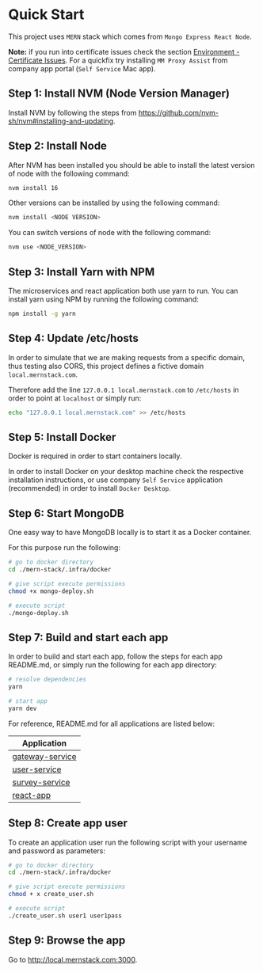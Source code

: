 # Quick Start

This project uses `MERN` stack which comes from `Mongo Express React Node`.

**Note:** if you run into certificate issues check the section [Environment - Certificate Issues](./environment.md#certificate-issues). For a quickfix try installing `MM Proxy Assist` from company app portal (`Self Service` Mac app).

## Step 1: Install NVM (Node Version Manager)

Install NVM by following the steps from https://github.com/nvm-sh/nvm#installing-and-updating.

## Step 2: Install Node

After NVM has been installed you should be able to install the latest version of node with the following command:

```bash
nvm install 16
```

Other versions can be installed by using the following command:

```bash
nvm install <NODE VERSION>
```

You can switch versions of node with the following command:

```bash
nvm use <NODE_VERSION>
```

## Step 3: Install Yarn with NPM

The microservices and react application both use yarn to run.  You can install yarn using NPM by running the following command:

```bash
npm install -g yarn
```

## Step 4: Update /etc/hosts

In order to simulate that we are making requests from a specific domain, thus testing also CORS, this project defines a fictive domain `local.mernstack.com`.

Therefore add the line `127.0.0.1 local.mernstack.com` to `/etc/hosts` in order to point at `localhost` or simply run:

```bash
echo "127.0.0.1 local.mernstack.com" >> /etc/hosts
```

## Step 5: Install Docker

Docker is required in order to start containers locally.

In order to install Docker on your desktop machine check the respective installation instructions, or use company `Self Service` application (recommended) in order to install `Docker Desktop`.

## Step 6: Start MongoDB

One easy way to have MongoDB locally is to start it as a Docker container.

For this purpose run the following:

```bash
# go to docker directory
cd ./mern-stack/.infra/docker

# give script execute permissions
chmod +x mongo-deploy.sh

# execute script
./mongo-deploy.sh
```

## Step 7: Build and start each app

In order to build and start each app, follow the steps for each app README.md, or simply run the following for each app directory:

```bash
# resolve dependencies
yarn

# start app
yarn dev
```

For reference, README.md for all applications are listed below:

| Application |
| --- |
| [gateway-service](../gateway-service/README.md) |
| [user-service](../user-service/README.md) |
| [survey-service](../survey-service/README.md) |
| [react-app](../react-app/README.md) |

## Step 8: Create app user

To create an application user run the following script with your username and password as parameters:

```bash
# go to docker directory
cd ./mern-stack/.infra/docker

# give script execute permissions
chmod + x create_user.sh

# execute script
./create_user.sh user1 user1pass
```

## Step 9: Browse the app

Go to http://local.mernstack.com:3000.
